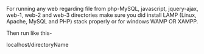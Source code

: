 For running any web regarding file from php-MySQL, javascript, jquery-ajax, web-1, web-2 and web-3 directories make sure you did install LAMP (Linux, Apache, MySQL and PHP) stack properly or for windows WAMP OR XAMPP.

Then run like this- 

localhost/directoryName 
